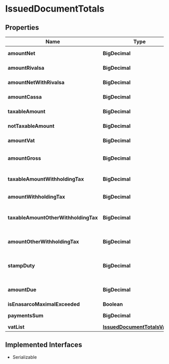 

# IssuedDocumentTotals


## Properties

Name | Type | Description | Notes
------------ | ------------- | ------------- | -------------
**amountNet** | **BigDecimal** | Total net amount. | 
**amountRivalsa** | **BigDecimal** | Rivalsa amount. |  [optional]
**amountNetWithRivalsa** | **BigDecimal** | Net amount with rivalsa. |  [optional]
**amountCassa** | **BigDecimal** | Cassa amount. |  [optional]
**taxableAmount** | **BigDecimal** | Taxable amount. |  [optional]
**notTaxableAmount** | **BigDecimal** | Not taxable amount. |  [optional]
**amountVat** | **BigDecimal** | Total vat amount. | 
**amountGross** | **BigDecimal** | Total grosas amount. | 
**taxableAmountWithholdingTax** | **BigDecimal** | Taxable withholding tax amount. |  [optional]
**amountWithholdingTax** | **BigDecimal** | Withholding tax amount. |  [optional]
**taxableAmountOtherWithholdingTax** | **BigDecimal** | Other withholding tax taxable amount. |  [optional]
**amountOtherWithholdingTax** | **BigDecimal** | Other withholding tax amount. |  [optional]
**stampDuty** | **BigDecimal** | Stamp duty value [0 if not present]. |  [optional]
**amountDue** | **BigDecimal** | Total amount due. | 
**isEnasarcoMaximalExceeded** | **Boolean** |  | 
**paymentsSum** | **BigDecimal** | Payments sum. | 
**vatList** | [**IssuedDocumentTotalsVatList**](IssuedDocumentTotalsVatList.md) |  |  [optional]


## Implemented Interfaces

* Serializable


